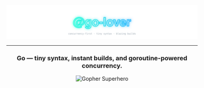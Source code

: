 <div align="center">

<img src="name.svg" alt="@go-lover"/>

---
### Go — tiny syntax, instant builds, and goroutine-powered concurrency.

![Gopher Superhero](https://raw.githubusercontent.com/egonelbre/gophers/master/vector/superhero/standing.svg)

</div>
